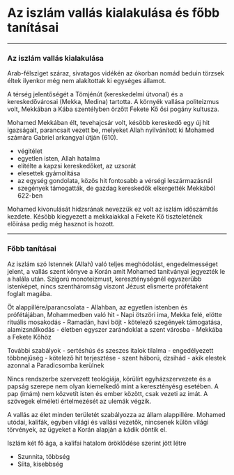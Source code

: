 # Az iszlám vallás kialakulása és főbb tanításai
---
### Az iszlám vallás kialakulása
Arab-félsziget száraz, sivatagos vidékén az ókorban nomád beduin törzsek éltek ilyenkor még nem alakítottak ki egységes államot.

A térség jelentőségét a Tömjénút (kereskedelmi útvonal) és a kereskedővárosai (Mekka, Medina) tartotta. A környék vallása politeizmus volt, Mekkában a Kába szentélyben örzőtt Fekete Kő ősi pogány kultusza. 

Mohamed Mekkában élt, tevehajcsár volt, késöbb kereskedő egy új hit igazságait, parancsait vezett be, melyeket Allah nyilvánított ki Mohamed számára Gabriel arkangyal útján (610).
- végitélet
- egyetlen isten, Allah hatalma
- elítélte a kapzsi kereskedőket, az uzsorát
- elesettek gyámolítása
- az egység gondolata, közös hit fontosabb a vérségi leszármazásnál
- szegények támogatták, de gazdag kereskedők elkergették Mekkából 622-ben

Mohamed kivonulását hidzsrának nevezzük ez volt az iszlám időszámítás kezdete. Késöbb kiegyezett a mekkaiakkal a Fekete Kő tiszteletének előírása pedig még hasznot is hozott.
***
### Főbb tanításai
Az iszlám szó Istennek (Allah) való teljes meghódolást, engedelmességet jelent, a vallás szent könyve a Korán amit Mohamed tanítványai jegyezték le a halála után. Szigorú monoteizmust, kereszténységnél egyszerűbb istenképet, nincs szentháromság viszont Jézust elismerte prófétaként foglalt magába.

Öt alappillére/parancsolata
	- Allahban, az egyetlen istenben és prófétájában, Mohammedben való hit
	- Napi ötszöri ima, Mekka felé, elötte rituális mosakodás
	- Ramadán, havi böjt
	- kötelező szegények támogatása, alamizsnálkodás
	- életben egyszer zarándoklat a szent városba
		- Mekkába a Fekete Kőhöz

További szabályok
	- sertéshús és szeszes italok tilalma
	- engedélyezett többnejűség
	- kötelező hit terjesztése
		- szent háború, dzsihád
			- akik elestek azonnal a Paradicsomba kerülnek

Nincs rendszerbe szervezett teológiája, körülírt egyházszervezete és a papság szerepe nem olyan kiemelkedő mint a keresztényésg esetében. A pap (imám) nem közvetít isten és ember között, csak vezeti az imát. A szövegek elméleti értelmezését az ulemák végzik. 

A vallás az élet minden területét szabályozza az állam alappillére. Mohamed utódai, kalifák, egyben világi és vallási vezetők, nincsenek külön világi törvények, az ügyeket a Korán alapján a kádik döntik el.

Iszlám két fő ága, a kalifai hatalom öröklődése szerint jött létre
- Szunnita, többség
- Síita, kisebbség